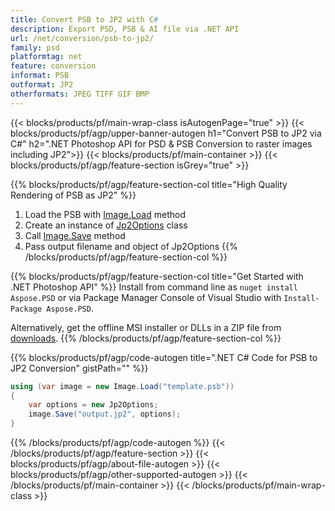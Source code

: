 ```yaml
---
title: Convert PSB to JP2 with C#
description: Export PSD, PSB & AI file via .NET API
url: /net/conversion/psb-to-jp2/
family: psd
platformtag: net
feature: conversion
informat: PSB
outformat: JP2
otherformats: JPEG TIFF GIF BMP 
---
```


{{< blocks/products/pf/main-wrap-class isAutogenPage="true" >}}
{{< blocks/products/pf/agp/upper-banner-autogen h1="Convert PSB to JP2 via C#" h2=".NET Photoshop API for PSD & PSB Conversion to raster images including JP2">}}
{{< blocks/products/pf/main-container >}}
{{< blocks/products/pf/agp/feature-section isGrey="true" >}}

{{% blocks/products/pf/agp/feature-section-col title="High Quality Rendering of PSB as JP2" %}}
1. Load the PSB with [Image.Load](https://apireference.aspose.com/imaging/net/aspose.imaging/image/methods/load/index) method
1. Create an instance of [Jp2Options](https://apireference.aspose.com/imaging/net/aspose.imaging.imageoptions/jp2options) class
1. Call [Image.Save](https://apireference.aspose.com/imaging/net/aspose.imaging/image/methods/save/index) method
1. Pass output filename and object of Jp2Options
{{% /blocks/products/pf/agp/feature-section-col %}}

{{% blocks/products/pf/agp/feature-section-col title="Get Started with .NET Photoshop API" %}}
Install from command line as ```nuget install Aspose.PSD``` or via Package Manager Console of Visual Studio with ```Install-Package Aspose.PSD```.

Alternatively, get the offline MSI installer or DLLs in a ZIP file from [downloads](https://products.aspose.com/psd/net).
{{% /blocks/products/pf/agp/feature-section-col %}}

{{% blocks/products/pf/agp/code-autogen title=".NET C# Code for PSB to JP2 Conversion" gistPath="" %}}
```cs
using (var image = new Image.Load("template.psb"))
{
	var options = new Jp2Options;
	image.Save("output.jp2", options);                    
}
```
{{% /blocks/products/pf/agp/code-autogen %}}
{{< /blocks/products/pf/agp/feature-section >}}
{{< blocks/products/pf/agp/about-file-autogen >}}
{{< blocks/products/pf/agp/other-supported-autogen >}}
{{< /blocks/products/pf/main-container >}}
{{< /blocks/products/pf/main-wrap-class >}}